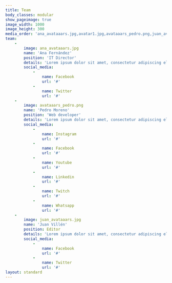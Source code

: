 ```yaml
---
title: Team
body_classes: modular
show_pageimage: true
image_width: 1000
image_height: 300
media_order: 'ana_avataaars.jpg,avatar1.jpg,avataaars_pedro.png,juan_avataaars.jpg'
team:
    -
        image: ana_avataaars.jpg
        name: 'Ana Fernández'
        position: 'IT Director'
        details: 'Lorem ipsum dolor sit amet, consectetur adipiscing elit. Morbi quis ex rutrum lorem suscipit porttitor non eget velit'
        social_media:
            -
                name: Facebook
                url: '#'
            -
                name: Twitter
                url: '#'
    -
        image: avataaars_pedro.png
        name: 'Pedro Moreno'
        position: 'Web developer'
        details: 'Lorem ipsum dolor sit amet, consectetur adipiscing elit. Morbi quis ex rutrum lorem suscipit porttitor non eget velit'
        social_media:
            -
                name: Instagram
                url: '#'
            -
                name: Facebook
                url: '#'
            -
                name: Youtube
                url: '#'
            -
                name: Linkedin
                url: '#'
            -
                name: Twitch
                url: '#'
            -
                name: Whatsapp
                url: '#'
    -
        image: juan_avataaars.jpg
        name: 'Juan Villén'
        position: Editor
        details: 'Lorem ipsum dolor sit amet, consectetur adipiscing elit. Morbi quis ex rutrum lorem suscipit porttitor non eget velit'
        social_media:
            -
                name: Facebook
                url: '#'
            -
                name: Twitter
                url: '#'
layout: standard
---
```


